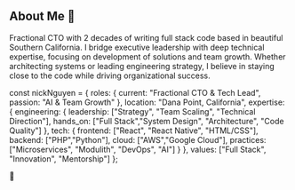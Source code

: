 ## About Me 🚀
Fractional CTO with 2 decades of writing full stack code based in beautiful Southern California. I bridge executive leadership with deep technical expertise, focusing on development of solutions and team growth. Whether architecting systems or leading engineering strategy, I believe in staying close to the code while driving organizational success.

  const nickNguyen = {
      roles: {
          current: "Fractional CTO & Tech Lead",
          passion: "AI & Team Growth"
        },
      location: "Dana Point, California",
      expertise: {
            engineering: {
                leadership: ["Strategy", "Team Scaling", "Technical Direction"],
                hands_on: ["Full Stack","System Design", "Architecture", "Code Quality"]
            },
            tech: {
                frontend: ["React", "React Native", "HTML/CSS"],
                backend: ["PHP","Python"],
                cloud: ["AWS","Google Cloud"],
                practices: ["Microservices", "Modulith", "DevOps", "AI"]
            }
        },
      values: ["Full Stack", "Innovation", "Mentorship"]
  };
  
 🎯





